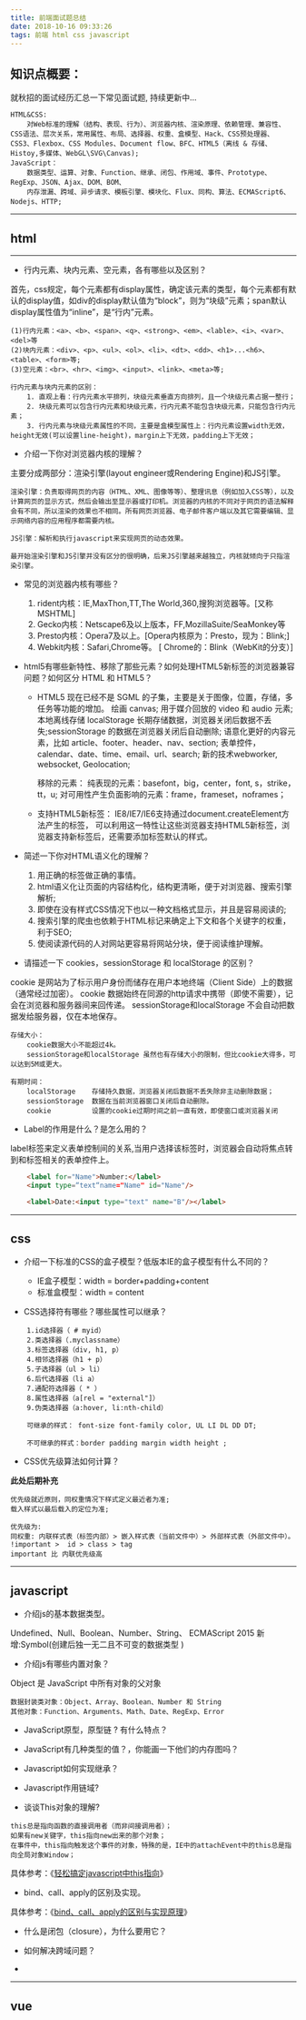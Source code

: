 ```yaml
---
title: 前端面试题总结
date: 2018-10-16 09:33:26
tags: 前端 html css javascript
---
```

## 知识点概要：
就秋招的面试经历汇总一下常见面试题, 持续更新中...

    HTML&CSS:
        对Web标准的理解（结构、表现、行为）、浏览器内核、渲染原理、依赖管理、兼容性、CSS语法、层次关系，常用属性、布局、选择器、权重、盒模型、Hack、CSS预处理器、CSS3、Flexbox、CSS Modules、Document flow、BFC、HTML5（离线 & 存储、Histoy,多媒体、WebGL\SVG\Canvas);
    JavaScript：
        数据类型、运算、对象、Function、继承、闭包、作用域、事件、Prototype、RegExp、JSON、Ajax、DOM、BOM、
        内存泄漏、跨域、异步请求、模板引擎、模块化、Flux、同构、算法、ECMAScript6、Nodejs、HTTP;


---
## html
--- 
* 行内元素、块内元素、空元素，各有哪些以及区别？

首先，css规定，每个元素都有display属性，确定该元素的类型，每个元素都有默认的display值，如div的display默认值为“block”，则为“块级”元素；span默认display属性值为“inline”，是“行内”元素。

    (1)行内元素：<a>、<b>、<span>、<q>、<strong>、<em>、<lable>、<i>、<var>、<del>等
    (2)块内元素：<div>、<p>、<ul>、<ol>、<li>、<dt>、<dd>、<h1>...<h6>、<table>、<form>等;
    (3)空元素：<br>、<hr>、<img>、<input>、<link>、<meta>等;

    行内元素与块内元素的区别：
        1. 直观上看：行内元素水平排列，块级元素垂直方向排列，且一个块级元素占据一整行；
        2. 块级元素可以包含行内元素和块级元素，行内元素不能包含块级元素，只能包含行内元素；
        3. 行内元素与块级元素属性的不同，主要是盒模型属性上：行内元素设置width无效，height无效(可以设置line-height)，margin上下无效，padding上下无效；


* 介绍一下你对浏览器内核的理解？

主要分成两部分：渲染引擎(layout engineer或Rendering Engine)和JS引擎。

    渲染引擎：负责取得网页的内容（HTML、XML、图像等等）、整理讯息（例如加入CSS等），以及计算网页的显示方式，然后会输出至显示器或打印机。浏览器的内核的不同对于网页的语法解释会有不同，所以渲染的效果也不相同。所有网页浏览器、电子邮件客户端以及其它需要编辑、显示网络内容的应用程序都需要内核。

    JS引擎：解析和执行javascript来实现网页的动态效果。

    最开始渲染引擎和JS引擎并没有区分的很明确，后来JS引擎越来越独立，内核就倾向于只指渲染引擎。

* 常见的浏览器内核有哪些？

    1. rident内核：IE,MaxThon,TT,The World,360,搜狗浏览器等。[又称MSHTML]
    2. Gecko内核：Netscape6及以上版本，FF,MozillaSuite/SeaMonkey等
    3. Presto内核：Opera7及以上。[Opera内核原为：Presto，现为：Blink;]
    4. Webkit内核：Safari,Chrome等。   [ Chrome的：Blink（WebKit的分支）]

* html5有哪些新特性、移除了那些元素？如何处理HTML5新标签的浏览器兼容问题？如何区分 HTML 和 HTML5？

    - HTML5 现在已经不是 SGML 的子集，主要是关于图像，位置，存储，多任务等功能的增加。
        绘画 canvas;
        用于媒介回放的 video 和 audio 元素;
        本地离线存储 localStorage 长期存储数据，浏览器关闭后数据不丢失;sessionStorage 的数据在浏览器关闭后自动删除;
        语意化更好的内容元素，比如 article、footer、header、nav、section;
        表单控件，calendar、date、time、email、url、search;
        新的技术webworker, websocket, Geolocation;

        移除的元素：
            纯表现的元素：basefont，big，center，font, s，strike，tt，u;
            对可用性产生负面影响的元素：frame，frameset，noframes；

    - 支持HTML5新标签：
        IE8/IE7/IE6支持通过document.createElement方法产生的标签，
        可以利用这一特性让这些浏览器支持HTML5新标签，浏览器支持新标签后，还需要添加标签默认的样式。


* 简述一下你对HTML语义化的理解？

    1. 用正确的标签做正确的事情。
    2. html语义化让页面的内容结构化，结构更清晰，便于对浏览器、搜索引擎解析;
    3. 即使在没有样式CSS情况下也以一种文档格式显示，并且是容易阅读的;
    4. 搜索引擎的爬虫也依赖于HTML标记来确定上下文和各个关键字的权重，利于SEO;
    5. 使阅读源代码的人对网站更容易将网站分块，便于阅读维护理解。


* 请描述一下 cookies，sessionStorage 和 localStorage 的区别？

cookie 是网站为了标示用户身份而储存在用户本地终端（Client Side）上的数据（通常经过加密）。
cookie 数据始终在同源的http请求中携带（即使不需要），记会在浏览器和服务器间来回传递。
sessionStorage和localStorage 不会自动把数据发给服务器，仅在本地保存。

    存储大小：
        cookie数据大小不能超过4k。
        sessionStorage和localStorage 虽然也有存储大小的限制，但比cookie大得多，可以达到5M或更大。

    有期时间：
        localStorage    存储持久数据，浏览器关闭后数据不丢失除非主动删除数据；
        sessionStorage  数据在当前浏览器窗口关闭后自动删除。
        cookie          设置的cookie过期时间之前一直有效，即使窗口或浏览器关闭

* Label的作用是什么？是怎么用的？

label标签来定义表单控制间的关系,当用户选择该标签时，浏览器会自动将焦点转到和标签相关的表单控件上。
```html
    <label for="Name">Number:</label>
    <input type=“text“name="Name" id="Name"/>

    <label>Date:<input type="text" name="B"/></label>
```

---
## css
* 介绍一下标准的CSS的盒子模型？低版本IE的盒子模型有什么不同的？
    + IE盒子模型：width = border+padding+content
    + 标准盒模型：width = content

* CSS选择符有哪些？哪些属性可以继承？
```
    1.id选择器（ # myid）
  	2.类选择器（.myclassname）
  	3.标签选择器（div, h1, p）
  	4.相邻选择器（h1 + p）
  	5.子选择器（ul > li）
  	6.后代选择器（li a）
  	7.通配符选择器（ * ）
  	8.属性选择器（a[rel = "external"]）
  	9.伪类选择器（a:hover, li:nth-child）

    可继承的样式： font-size font-family color, UL LI DL DD DT;

    不可继承的样式：border padding margin width height ;
```
* CSS优先级算法如何计算？

**此处后期补充**

    优先级就近原则，同权重情况下样式定义最近者为准;
    载入样式以最后载入的定位为准;

    优先级为:
    同权重: 内联样式表（标签内部）> 嵌入样式表（当前文件中）> 外部样式表（外部文件中）。
    !important >  id > class > tag
    important 比 内联优先级高


---
## javascript
* 介绍js的基本数据类型。

Undefined、Null、Boolean、Number、String、
  ECMAScript 2015 新增:Symbol(创建后独一无二且不可变的数据类型 )

* 介绍js有哪些内置对象？

Object 是 JavaScript 中所有对象的父对象

    数据封装类对象：Object、Array、Boolean、Number 和 String
    其他对象：Function、Arguments、Math、Date、RegExp、Error

* JavaScript原型，原型链 ? 有什么特点？

* JavaScript有几种类型的值？，你能画一下他们的内存图吗？

* Javascript如何实现继承？

* Javascript作用链域?

* 谈谈This对象的理解?
```
this总是指向函数的直接调用者（而非间接调用者）；
如果有new关键字，this指向new出来的那个对象；
在事件中，this指向触发这个事件的对象，特殊的是，IE中的attachEvent中的this总是指向全局对象Window；
```
具体参考：《[轻松搞定javascript中this指向](https://xiechengbo.github.io/2018/10/15/%E8%BD%BB%E6%9D%BE%E6%90%9E%E5%AE%9Ajavascript%E4%B8%ADthis%E6%8C%87%E5%90%91/)》

* bind、call、apply的区别及实现。

具体参考：《[bind、call、apply的区别与实现原理](https://xiechengbo.github.io/2018/10/15/bind%E3%80%81call%E3%80%81apply%E7%9A%84%E5%8C%BA%E5%88%AB%E4%B8%8E%E5%AE%9E%E7%8E%B0%E5%8E%9F%E7%90%86/)》

* 什么是闭包（closure），为什么要用它？

* 如何解决跨域问题？

*  

---
## vue


